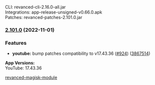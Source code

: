 CLI: revanced-cli-2.16.0-all.jar  
Integrations: app-release-unsigned-v0.66.0.apk  
Patches: revanced-patches-2.101.0.jar  

### [2.101.0](https://github.com/revanced/revanced-patches/compare/v2.100.3...v2.101.0) (2022-11-01)
### Features
* **youtube:** bump patches compatibility to v17.43.36 ([#924](https://github.com/revanced/revanced-patches/issues/924)) ([3867514](https://github.com/revanced/revanced-patches/commit/38675144dcb616474a047bcf8f7e1bf1f668ea46))

  
**App Versions:**  
YouTube: 17.43.36  

[revanced-magisk-module](https://github.com/j-hc/revanced-magisk-module)  
